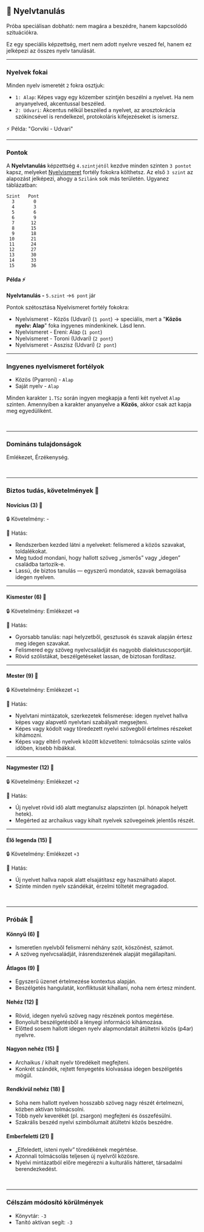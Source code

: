## 🔵 Nyelvtanulás

Próba speciálisan dobható: nem magára a beszédre, hanem kapcsolódó szituációkra.

Ez egy speciális képzettség, mert nem adott nyelvre veszed fel, hanem ez jelképezi az összes nyelv tanulását.

---
### Nyelvek fokai

Minden nyelv ismeretét `2` fokra osztjuk:

- `1: Alap`: Képes vagy egy közember szintjén beszélni a nyelvet. Ha nem anyanyelved, akcentussal beszéled.
- `2: Udvari`: Akcentus nélkül beszéled a nyelvet, az arosztokrácia szókincsével is rendelkezel, protokoláris kifejezéseket is ismersz.

⚡ Példa: "Gorviki - Udvari"

---
### Pontok

A **Nyelvtanulás** képzettség `4.szintjétől` kezdve minden szinten `3 pontot` kapsz, melyeket [Nyelvismeret](../fortelyok.kiemelt/nyelvismeret.md) fortély fokokra költhetsz. Az első `3 szint` az alapozást jelképezi, ahogy a `Szilánk` sok más területén. Ugyanez táblázatban:


```
Szint   Pont
  3       0
  4       3
  5       6
  6       9
  7      12
  8      15
  9      18
 10      21
 11      24
 12      27
 13      30
 14      33
 15      36
```

#### Példa ⚡

**Nyelvtanulás -** `5.szint` →`6 pont` jár

Pontok szétosztása Nyelvismeret fortély fokokra:
- Nyelvismeret - Közös (Udvari) (`1 pont`)  → speciális, mert a "**Közös nyelv: Alap**" foka ingyenes mindenkinek. Lásd lenn.
- Nyelvismeret - Ereni: Alap (`1 pont`)
- Nyelvismeret - Toroni (Udvari) (`2 pont`)
- Nyelvismeret - Asszisz (Udvari) (`2 pont`)

---
### Ingyenes nyelvismeret fortélyok

- Közös (Pyarroni) - `Alap`
- Saját nyelv - `Alap`

Minden karakter `1.TSz` során ingyen megkapja a fenti két nyelvet `Alap` szinten. Amennyiben a karakter anyanyelve a **Közös**, akkor csak azt kapja meg egyedüliként.

<br />

---
### Domináns tulajdonságok

Emlékezet, Érzékenység.

<br />

---
### Biztos tudás, követelmények 📖

#### Novícius (3) 📖

🔒 Követelmény: -

🌟 Hatás:
- Rendszerben kezded látni a nyelveket: felismered a közös szavakat, toldalékokat.
- Meg tudod mondani, hogy hallott szöveg „ismerős” vagy „idegen” családba tartozik-e.
- Lassú, de biztos tanulás — egyszerű mondatok, szavak bemagolása idegen nyelven.

---
#### Kismester (6) 📖

🔒 Követelmény: Emlékezet `+0`

🌟 Hatás:
- Gyorsabb tanulás: napi helyzetből, gesztusok és szavak alapján értesz meg idegen szavakat.
- Felismered egy szöveg nyelvcsaládját és nagyobb dialektuscsoportját.
- Rövid szólistákat, beszélgetéseket lassan, de biztosan fordítasz.

---
#### Mester (9) 📖

🔒 Követelmény: Emlékezet `+1`

🌟 Hatás:
- Nyelvtani mintázatok, szerkezetek felismerése: idegen nyelvet hallva képes vagy alapvető nyelvtani szabályait megsejteni.
- Képes vagy kódolt vagy töredezett nyelvi szövegből értelmes részeket kihámozni.
- Képes vagy eltérő nyelvek között közvetíteni: tolmácsolás szinte valós időben, kisebb hibákkal.

---
#### Nagymester (12) 📖

🔒 Követelmény:  Emlékezet `+2`

🌟 Hatás:
- Új nyelvet rövid idő alatt megtanulsz alapszinten (pl. hónapok helyett hetek).
- Megérted az archaikus vagy kihalt nyelvek szövegeinek jelentős részét.

---
#### Élő legenda (15) 📖

🔒 Követelmény: Emlékezet `+3`

🌟 Hatás:
- Új nyelvet hallva napok alatt elsajátítasz egy használható alapot.
- Szinte minden nyelv szándékát, érzelmi töltetét megragadod.

<br />

---
### Próbák 🎲

#### Könnyű (6) 🎲 

- Ismeretlen nyelvből felismerni néhány szót, köszönést, számot.
- A szöveg nyelvcsaládját, írásrendszerének alapját megállapítani.

#### Átlagos (9) 🎲 

- Egyszerű üzenet értelmezése kontextus alapján.
- Beszélgetés hangulatát, konfliktusát kihallani, noha nem értesz mindent.

#### Nehéz (12) 🎲 

- Rövid, idegen nyelvű szöveg nagy részének pontos megértése.
- Bonyolult beszélgetésből a lényegi információ kihámozása.
- Előtted sosem hallott idegen nyelv alapmondatait átültetni közös (p4ar) nyelvre.

#### Nagyon nehéz (15) 🎲 

- Archaikus / kihalt nyelv töredékeit megfejteni.
- Konkrét szándék, rejtett fenyegetés kiolvasása idegen beszélgetés mögül.

#### Rendkívül nehéz (18) 🎲 

- Soha nem hallott nyelven hosszabb szöveg nagy részét értelmezni, közben aktívan tolmácsolni.
- Több nyelv keverékét (pl. zsargon) megfejteni és összefésülni.
- Szakrális beszéd nyelvi szimbólumait átültetni közös beszédre.

#### Emberfeletti (21) 🎲 

- „Elfeledett, isteni nyelv” töredékének megértése.
- Azonnali tolmácsolás teljesen új nyelvről közösre.
- Nyelvi mintázatból előre megérezni a kulturális hátteret, társadalmi berendezkedést.

<br />

---
### Célszám módosító körülmények

- Könyvtár: `-3`
- Tanító aktívan segít: `-3`
